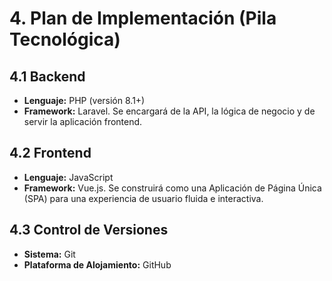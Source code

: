 # 4. Plan de Implementación (Pila Tecnológica)

## 4.1 Backend
-   **Lenguaje:** PHP (versión 8.1+)
-   **Framework:** Laravel. Se encargará de la API, la lógica de negocio y de servir la aplicación frontend.

## 4.2 Frontend
-   **Lenguaje:** JavaScript
-   **Framework:** Vue.js. Se construirá como una Aplicación de Página Única (SPA) para una experiencia de usuario fluida e interactiva.

## 4.3 Control de Versiones
-   **Sistema:** Git
-   **Plataforma de Alojamiento:** GitHub
```
